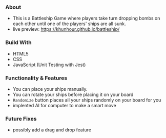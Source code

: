 ### About

- This is a Battleship Game where players take turn dropping bombs on each other until one of the players' ships are all sunk.
- live preview: https://khunhour.github.io/battleship/

### Build With

- HTML5
- CSS
- JavaScript (Unit Testing with Jest)

### Functionality & Features

- You can place your ships manually.
- You can rotate your ships before placing it on your board
- `Randomize` button places all your ships randomly on your board for you
- implented AI for computer to make a smart move

### Future Fixes

- possibly add a drag and drop feature
